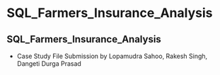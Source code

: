 # SQL_Farmers_Insurance_Analysis
## SQL_Farmers_Insurance_Analysis

* Case Study File Submission by Lopamudra Sahoo, Rakesh Singh, Dangeti Durga Prasad
